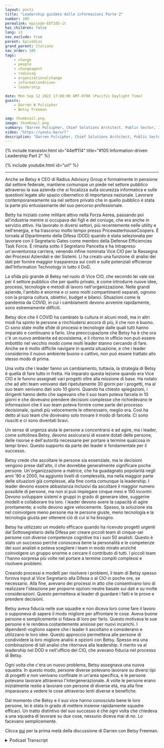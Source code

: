 ```yaml
---
layout: posts
title: "Leadership guidato dalle informazioni Parte 2"
number: 105
permalink: episode-EDT105-it
has_children: false
lang: it
nav_exclude: true
parent: Episódios
grand_parent: Italiano
nav_order: 105
tags:
    - change
    - people
    - changeagent
    - radiusag
    - organizationalchange
    - informationdriven
    - leadership

date: Mon Sep 12 2022 17:00:00 GMT-0700 (Pacific Daylight Time)
guests:
    - Darren W Pulsipher
    - Betsy Freeman

img: thumbnail.png
image: thumbnail.png
summary: "Darren Pulsipher, Chief Solutions Architect, Public Sector, Intel continua la sua conversazione con Betsy Freeman, CEO di Radius Advisory Group, riguardo alla sua esperienza come leader orientato all'informazione nei settori pubblico e privato. Parte due di due."
video: "https://youtu.be/url"
description: "Darren Pulsipher, Chief Solutions Architect, Public Sector, Intel continua la sua conversazione con Betsy Freeman, CEO di Radius Advisory Group, riguardo alla sua esperienza come leader orientato all'informazione nei settori pubblico e privato. Parte due di due."
---
```


<div>
{% include transistor.html id="44eff114" title="#105 Information-driven Leadership Part 2" %}

{% include youtube.html id="url" %}
</div>

---

Anche se Betsy è CEO di Radius Advisory Group e formalmente in pensione dal settore federale, mantiene comunque un piede nel settore pubblico attraverso la sua azienda che si focalizza sulla sicurezza informatica e sulle questioni legate allo spazio cibernetico di importanza nazionale. Lavorare contemporaneamente sia nel settore privato che in quello pubblico è stata la parte più entusiasmante del suo percorso professionale.

Betty ha iniziato come militare attivo nella Forza Aerea, passando poi all'industria mentre si occupava dei figli e del coniuge, che era anche in servizio attivo. Ha lavorato in diversi settori, più recentemente nelle utility e nell'energia, e ha trascorso molto tempo presso PricewaterhouseCoopers. È tornata al Dipartimento della Difesa (DOD) quando è stata selezionata per lavorare con il Segretario Gates come membro della Defense Efficiencies Task Force. È rimasta sotto il Segretario Pancetta e ha intrapreso un'avventurosa carriera, venendo infine nominata Vice CIO per la Rassegna dei Processi Aziendali e dei Sistemi. Lì ha creato una funzione di analisi dei dati per fornire maggior trasparenza sui costi e sulle potenziali efficienze dell'Information Technology in tutto il DoD.

La sfida più grande di Betsy nel ruolo di Vice CIO, che secondo lei vale sia per il settore pubblico che per quello privato, è come introdurre nuove idee, processi, tecnologie e metodi di lavoro nell'organizzazione. Nelle grandi aziende, l'ambito è enorme e ci sono molti compartimenti separati, ognuno con la propria cultura, obiettivi, budget e bilanci. Situazioni come la pandemia da COVID, in cui i cambiamenti devono avvenire rapidamente, sono estremamente difficili.

Betsy dice che il COVID ha cambiato la cultura in alcuni modi, ma in altri modi ha spinto le persone a rinchiudersi ancora di più, il che non è buono. Ci sono state molte sfide di processi e tecnologie dalle quali tutti hanno imparato e continuano a farlo. Una preoccupazione che Betsy ha è che ora c'è un nuovo ambiente ed ecosistema, e il ritorno in ufficio non può essere imbottito nel vecchio modo come molti leader stanno cercando di fare. Anche se è molto difficile navigare in questa situazione, e che i leader considerino il nuovo ambiente buono o cattivo, non può essere trattato allo stesso modo di prima.

Una volta che i leader fanno un cambiamento, tuttavia, la strategia di Betsy è quella di fare tutto in fretta. Ha imparato questa lezione quando era Vice CIO e le furono assegnati vari progetti oltre alla missione di base. Ha notato che ad altri team venivano dati ripetutamente 30 giorni per i progetti, ma al suo team venivano dati solo 10 giorni. Quando ha chiesto spiegazioni, i dirigenti hanno detto che sapevano che il suo team poteva farcela in 10 giorni e che dovevano prendere decisioni complesse che richiedevano le informazioni che il suo team poteva fornire come parte del processo decisionale, quindi più velocemente le ottenessero, meglio era. Così ha detto al suo team che dovevano solo trovare il modo di farcela. Ci sono riusciti e ci sono diventati bravi.

Un senso di urgenza aiuta le persone a concentrarsi e ad agire, ma i leader, come sottolinea Betsy, devono assicurarsi di essere dotati delle persone, delle risorse e dell'autorità necessarie per portare a termine qualcosa in tempi brevi. Questo supporto da parte dei leader è fondamentale per il successo.

Betsy crede che ascoltare le persone sia essenziale, ma le decisioni vengono prese dall'alto, il che dovrebbe generalmente significare poche persone. Un'organizzazione a matrice, che ha guadagnato popolarità negli anni '90 e 2000, ha aggiunto livelli di complessità, ma nella maggior parte delle situazioni già complesse, alla fine conta comunque la leadership. I leader devono essere abbastanza inclusivi da ascoltare il maggior numero possibile di persone, ma non si può impiegare cinque mesi e 150 incontri. Devono sviluppare sistemi e gruppi in grado di generare idee, suggerire modelli e collaborare tra loro. I leader devono avere la capacità di agire prontamente; a volte devono agire velocemente. Spesso, la soluzione sta nel coinvolgere meno persone ma le persone giuste, meno tecnologia e la tecnologia giusta per ottenere ciò di cui si ha bisogno.

Betsy ha utilizzato un modello efficace quando ha ricevuto progetti urgenti dal Sottosegretario della Difesa per creare piccoli team di cinque-sei persone con diverse competenze cognitive tra i suoi 50 analisti. Questo è stato un successo perché conosceva bene la personalità e le competenze dei suoi analisti e poteva scegliere i team in modo mirato anziché coinvolgere un gruppo enorme e cercare il contributo di tutti. I piccoli team l'hanno sorpresa più volte nel portare a termine compiti complessi e risolvere problemi.

Creando processi e modelli per risolvere i problemi, il team di Betsy spesso forniva input al Vice Segretario alla Difesa o al CIO in poche ore, se necessario. Alla fine, avevano dei processi in atto che consentivano loro di realizzare l'ideazione per proporre opzioni neutre basate sui dati e su molte considerazioni. Questo permetteva ai leader di guardare i fatti e le prove e prendere decisioni.

Betsy aveva fiducia nelle sue squadre e non diceva loro come fare il lavoro o supponeva di sapere il modo migliore per affrontare le cose. Aveva buone persone e semplicemente si fidava di loro per farlo. Questo motivava le sue persone e le rendeva costantemente ansiose per nuovi incarichi. I dipendenti vogliono sapere che i leader li ascoltano e considerano e utilizzano le loro idee. Questo approccio permetteva alle persone di condividere la loro migliore analisi e opzioni con Betsy. Spesso era una combinazione di tali analisi che ritornava alla leadership. Il merito va al leadership nel DOD e nell'ufficio del CIO, che avevano fiducia nel processo di Betsy.

Ogni volta che c'era un nuovo problema, Betsy assegnava una nuova squadra. In questo modo, persone diverse potevano lavorare su diversi tipi di progetti e non venivano confinate in un'area specifica, e le persone potevano lavorare attraverso l'intergenerazionale. A volte le persone erano inizialmente restie a lavorare con persone di diverse età, ma alla fine imparavano a vedere le cose attraverso lenti diverse e benefiche.

Dal momento che Betsy e il suo vice hanno conosciuto bene le loro persone, lei è stata in grado di mettere insieme rapidamente squadre efficaci. Un tratto distintivo del suo successo è che ogni volta che chiedeva a una squadra di lavorare su due cose, nessuno diceva mai di no. Lo facevano semplicemente.

Clicca [qui](episode-EDT104) per la prima metà della discussione di Darren con Betsy Freeman.



<details>
<summary> Podcast Transcript </summary>

<p></p>

</details>
